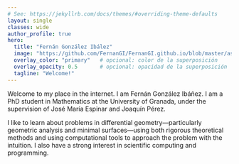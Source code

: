 ```yaml
---
# See: https://jekyllrb.com/docs/themes/#overriding-theme-defaults
layout: single
classes: wide
author_profile: true
hero:
  title: "Fernán González Ibález"
  image: "https://github.com/FernanGI/FernanGI.github.io/blob/master/assets/images/portada.jpeg"
  overlay_color: "primary"   # opcional: color de la superposición
  overlay_opacity: 0.5       # opcional: opacidad de la superposición
  tagline: "Welcome!"
---
```

Welcome to my place in the internet. I am Fernán González Ibáñez. I am a PhD student in Mathematics at the University of Granada, under the supervision of José María Espinar and Joaquín Pérez. 

I like to learn about problems in differential geometry—particularly geometric analysis and minimal surfaces—using both rigorous theoretical methods and using computational tools to approach the problem with the intuition. I also have a strong interest in scientific computing and programming.


